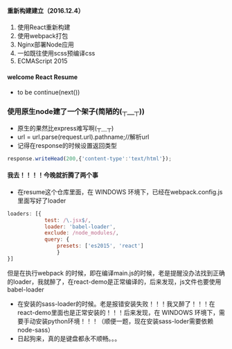 #### 重新构建建立（2016.12.4）
1. 使用React重新构建
2. 使用webpack打包
3. Nginx部署Node应用
4. 一如既往使用scss预编译css
5. ECMAScript 2015

#### welcome React Resume
- to be continue(next())

### 使用原生node建了一个架子(简陋的(┬＿┬))
- 原生的果然比express难写啊(┬＿┬)
- url = url.parse(request.url).pathname;//解析url
- 记得在response的时候设置返回类型
```javascript
response.writeHead(200,{'content-type':'text/html'});
```

#### 我去！！！！今晚就折腾了两个事
- 在resume这个仓库里面，在 WINDOWS 环境下，已经在webpack.config.js里面写好了loader
```javascript
loaders: [{
            test: /\.jsx$/,
            loader: 'babel-loader',
            exclude: /node_modules/,
            query: {
                presets: ['es2015', 'react']
                }
}]
```
但是在执行webpack 的时候，即在编译main.js的时候，老是提醒没办法找到正确的loader，我就醉了，在react-demo是正常编译的，后来发现，js文件也要使用babel-loader

- 在安装的sass-loader的时候。老是报错安装失败！！！我又醉了！！！在react-demo里面也是正常安装的！！！后来发现，在 WINDOWS 环境下，需要手动安装python环境！！！（顺便一题，现在安装sass-loder需要依赖node-sass）
- 日起狗来，真的是键盘都永不顺畅。。。
